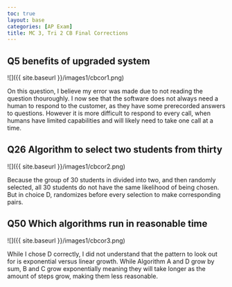 ```yaml
---
toc: true
layout: base
categories: [AP Exam]
title: MC 3, Tri 2 CB Final Corrections
---
```


<h2>Q5 benefits of upgraded system</h2>

![]({{ site.baseurl }}/images1/cbcor1.png)

On this question, I believe my error was made due to not reading the question thouroughly. I now see that the software does not always need a human to respond to the customer, as they have some prerecorded answers to questions. However it is more difficult to respond to every call, when humans have limited capabilities and will likely need to take one call at a time.

<h2>Q26 Algorithm to select two students from thirty</h2>

![]({{ site.baseurl }}/images1/cbcor2.png)

Because the group of 30 students in divided into two, and then randomly selected, all 30 students do not have the same likelihood of being chosen. But in choice D, randomizes before every selection to make corresponding pairs.


<h2>Q50 Which algorithms run in reasonable time</h2>

![]({{ site.baseurl }}/images1/cbcor3.png)

While I chose D correctly, I did not understand that the pattern to look out for is exponential versus linear growth. While Algorithm A and D grow by sum, B and C grow exponentially meaning they will take longer as the amount of steps grow, making them less reasonable.